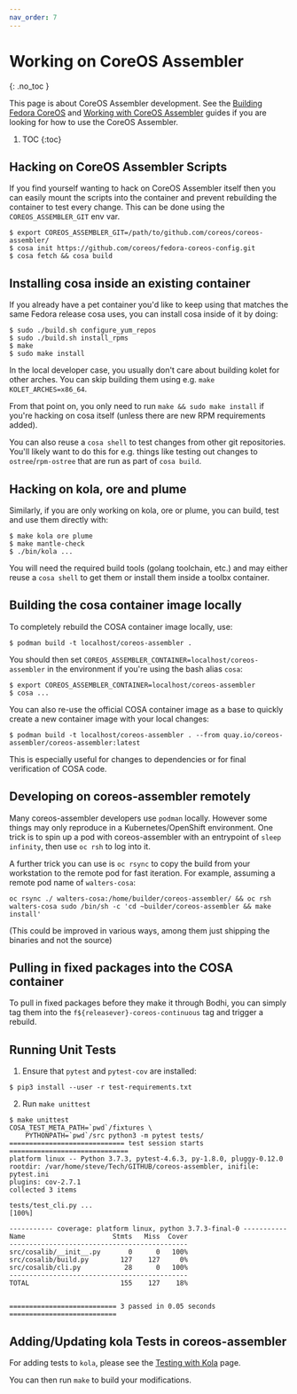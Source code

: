 ```yaml
---
nav_order: 7
---
```


# Working on CoreOS Assembler
{: .no_toc }

This page is about CoreOS Assembler development. See the [Building Fedora
CoreOS](building-fcos.md) and [Working with CoreOS Assembler](working.md)
guides if you are looking for how to use the CoreOS Assembler.

1. TOC
{:toc}

## Hacking on CoreOS Assembler Scripts

If you find yourself wanting to hack on CoreOS Assembler itself then you can
easily mount the scripts into the container and prevent rebuilding the
container to test every change. This can be done using the
`COREOS_ASSEMBLER_GIT` env var.

```
$ export COREOS_ASSEMBLER_GIT=/path/to/github.com/coreos/coreos-assembler/
$ cosa init https://github.com/coreos/fedora-coreos-config.git
$ cosa fetch && cosa build
```

## Installing cosa inside an existing container

If you already have a pet container you'd like to keep using that matches the
same Fedora release cosa uses, you can install cosa inside of it by doing:

```
$ sudo ./build.sh configure_yum_repos
$ sudo ./build.sh install_rpms
$ make
$ sudo make install
```

In the local developer case, you usually don't care about building kolet for
other arches. You can skip building them using e.g. `make KOLET_ARCHES=x86_64`.

From that point on, you only need to run `make && sudo make install` if you're
hacking on cosa itself (unless there are new RPM requirements added).

You can also reuse a `cosa shell` to test changes from other git repositories.
You'll likely want to do this for e.g. things like testing out changes to
`ostree`/`rpm-ostree` that are run as part of `cosa build`.

## Hacking on kola, ore and plume

Similarly, if you are only working on kola, ore or plume, you can build, test
and use them directly with:

```
$ make kola ore plume
$ make mantle-check
$ ./bin/kola ...
```

You will need the required build tools (golang toolchain, etc.) and may either
reuse a `cosa shell` to get them or install them inside a toolbx container.

## Building the cosa container image locally

To completely rebuild the COSA container image locally, use:

```
$ podman build -t localhost/coreos-assembler .
```

You should then set `COREOS_ASSEMBLER_CONTAINER=localhost/coreos-assembler` in
the environment if you're using the bash alias `cosa`:

```
$ export COREOS_ASSEMBLER_CONTAINER=localhost/coreos-assembler
$ cosa ...
```

You can also re-use the official COSA container image as a base to quickly
create a new container image with your local changes:

```
$ podman build -t localhost/coreos-assembler . --from quay.io/coreos-assembler/coreos-assembler:latest
```

This is especially useful for changes to dependencies or for final verification
of COSA code.

## Developing on coreos-assembler remotely

Many coreos-assembler developers use `podman` locally.  However some things
may only reproduce in a Kubernetes/OpenShift environment.  One trick is to
spin up a pod with coreos-assembler with an entrypoint of `sleep infinity`,
then use `oc rsh` to log into it.

A further trick you can use is `oc rsync` to copy the build from your
workstation to the remote pod for fast iteration.  For example, assuming
a remote pod name of `walters-cosa`:

`oc rsync ./ walters-cosa:/home/builder/coreos-assembler/ && oc rsh walters-cosa sudo /bin/sh -c 'cd ~builder/coreos-assembler && make install'`

(This could be improved in various ways, among them just shipping the binaries and not the source)

## Pulling in fixed packages into the COSA container

To pull in fixed packages before they make it through Bodhi,
you can simply tag them into the
`f${releasever}-coreos-continuous` tag and trigger a
rebuild.

## Running Unit Tests

1. Ensure that `pytest` and `pytest-cov` are installed:

```
$ pip3 install --user -r test-requirements.txt
```

2. Run `make unittest`

```
$ make unittest
COSA_TEST_META_PATH=`pwd`/fixtures \
	PYTHONPATH=`pwd`/src python3 -m pytest tests/
============================= test session starts ==============================
platform linux -- Python 3.7.3, pytest-4.6.3, py-1.8.0, pluggy-0.12.0
rootdir: /var/home/steve/Tech/GITHUB/coreos-assembler, inifile: pytest.ini
plugins: cov-2.7.1
collected 3 items

tests/test_cli.py ...                                                    [100%]

----------- coverage: platform linux, python 3.7.3-final-0 -----------
Name                      Stmts   Miss  Cover
---------------------------------------------
src/cosalib/__init__.py       0      0   100%
src/cosalib/build.py        127    127     0%
src/cosalib/cli.py           28      0   100%
---------------------------------------------
TOTAL                       155    127    18%


=========================== 3 passed in 0.05 seconds ===========================
```

## Adding/Updating kola Tests in coreos-assembler

For adding tests to `kola`, please see the [Testing with Kola](kola.md) page.

You can then run `make` to build your modifications.
